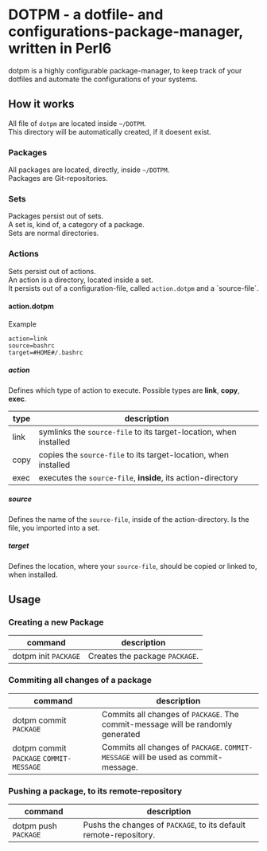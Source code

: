 # DOTPM - a dotfile- and configurations-package-manager, written in Perl6
dotpm is a highly configurable package-manager, to keep track of your dotfiles and automate the configurations of your systems.
## How it works
All file of `dotpm` are located inside `~/DOTPM`.  
This directory will be automatically created, if it doesent exist.
### Packages
All packages are located, directly, inside `~/DOTPM`.  
Packages are Git-repositories.
### Sets
Packages persist out of sets.  
A set is, kind of, a category of a package.  
Sets are normal directories.
### Actions
Sets persist out of actions.  
An action is a directory, located inside a set.  
It persists out of a configuration-file, called `action.dotpm` and a ´source-file´.
#### action.dotpm
Example  
```
action=link
source=bashrc
target=#HOME#/.bashrc
```
##### action
Defines which type of action to execute.
Possible types are **link**, **copy**, **exec**.  

| type | description |
|------|-------------|
| link | symlinks the `source-file` to its target-location, when installed |
| copy | copies the `source-file` to its target-location, when installed |
| exec | executes the `source-file`, **inside**, its action-directory |

##### source
Defines the name of the `source-file`, inside of the action-directory.
Is the file, you imported into a set.

##### target
Defines the location, where your `source-file`, should be copied or linked to, when installed.

## Usage
### Creating a new Package
| command | description |
|--|--|
| dotpm init `PACKAGE` | Creates the package `PACKAGE`. |

### Commiting all changes of a package
| command | description |
|--|--|
| dotpm commit `PACKAGE` | Commits all changes of `PACKAGE`. The commit-message will be randomly generated |
| dotpm commit `PACKAGE` `COMMIT-MESSAGE` | Commits all changes of `PACKAGE`. `COMMIT-MESSAGE` will be used as commit-message. |

### Pushing a package, to its remote-repository 
| command | description |
|--|--|
| dotpm push `PACKAGE` | Pushs the changes of `PACKAGE`, to its default remote-repository. |

